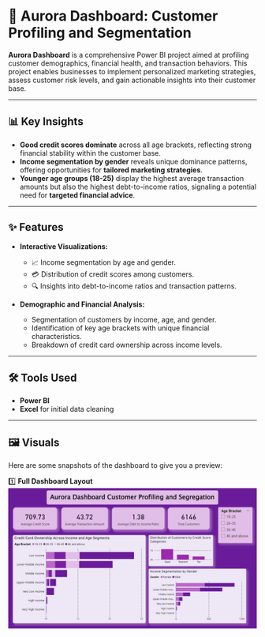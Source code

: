 # 🌌 Aurora Dashboard: Customer Profiling and Segmentation

**Aurora Dashboard** is a comprehensive Power BI project aimed at profiling customer demographics, financial health, and transaction behaviors. This project enables businesses to implement personalized marketing strategies, assess customer risk levels, and gain actionable insights into their customer base.

---

## 📊 Key Insights

- **Good credit scores dominate** across all age brackets, reflecting strong financial stability within the customer base.  
- **Income segmentation by gender** reveals unique dominance patterns, offering opportunities for **tailored marketing strategies**.  
- **Younger age groups (18-25)** display the highest average transaction amounts but also the highest debt-to-income ratios, signaling a potential need for **targeted financial advice**.

---

## ✨ Features

- **Interactive Visualizations:**  
  - 📈 Income segmentation by age and gender.  
  - 💳 Distribution of credit scores among customers.  
  - 🔍 Insights into debt-to-income ratios and transaction patterns.  

- **Demographic and Financial Analysis:**  
  - Segmentation of customers by income, age, and gender.  
  - Identification of key age brackets with unique financial characteristics.  
  - Breakdown of credit card ownership across income levels.

---

## 🛠️ Tools Used

- **Power BI**  
- **Excel** for initial data cleaning  

---

## 🖼️ Visuals

Here are some snapshots of the dashboard to give you a preview:  

1️⃣ **Full Dashboard Layout**  
![Dashboard Screenshot](https://github.com/Yungssu/PowerBIDashboard/blob/main/AuroraDashboard/AuroraDashboard.png)

